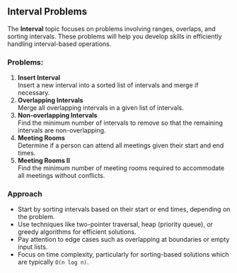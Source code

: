 ## Interval Problems  
The **Interval** topic focuses on problems involving ranges, overlaps, and sorting intervals. These problems will help you develop skills in efficiently handling interval-based operations.

### Problems:  
1. **Insert Interval**  
   Insert a new interval into a sorted list of intervals and merge if necessary.  
2. **Overlapping Intervals**  
   Merge all overlapping intervals in a given list of intervals.  
3. **Non-overlapping Intervals**  
   Find the minimum number of intervals to remove so that the remaining intervals are non-overlapping.  
4. **Meeting Rooms**  
   Determine if a person can attend all meetings given their start and end times.  
5. **Meeting Rooms II**  
   Find the minimum number of meeting rooms required to accommodate all meetings without conflicts.  

### Approach  
- Start by sorting intervals based on their start or end times, depending on the problem.  
- Use techniques like two-pointer traversal, heap (priority queue), or greedy algorithms for efficient solutions.  
- Pay attention to edge cases such as overlapping at boundaries or empty input lists.  
- Focus on time complexity, particularly for sorting-based solutions which are typically `O(n log n)`.  
